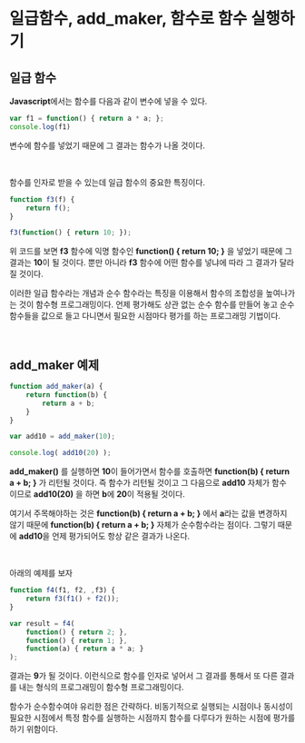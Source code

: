 # 일급함수, add_maker, 함수로 함수 실행하기

## 일급 함수

**Javascript**에서는 함수를 다음과 같이 변수에 넣을 수 있다.

```javascript
var f1 = function() { return a * a; };
console.log(f1)
```

변수에 함수를 넣었기 때문에 그 결과는 함수가 나올 것이다.

<br>

함수를 인자로 받을 수 있는데 일급 함수의 중요한 특징이다.

```javascript
function f3(f) {
    return f();
}

f3(function() { return 10; });
```

위 코드를 보면 **f3** 함수에 익명 함수인 **function() { return 10; }** 을 넣었기 때문에 그 결과는 **10**이 될 것이다.
뿐만 아니라 **f3** 함수에 어떤 함수를 넣냐에 따라 그 결과가 달라질 것이다.

이러한 일급 함수라는 개념과 순수 함수라는 특징을 이용해서 함수의 조합성을 높여나가는 것이 함수형 프로그래밍이다.
언제 평가해도 상관 없는 순수 함수를 만들어 놓고 순수 함수들을 값으로 들고 다니면서 필요한 시점마다 평가를 하는 프로그래밍 기법이다.

<br>

## add_maker 예제

```javascript
function add_maker(a) {
    return function(b) {
        return a + b;
    }
}

var add10 = add_maker(10);

console.log( add10(20) );
```

**add_maker()** 를 실행하면 **10**이 들어가면서 함수를 호출하면 **function(b) { return a + b; }** 가 리턴될 것이다. 즉 함수가 리턴될 것이고
그 다음으로 **add10** 자체가 함수 이므로  **add10(20)** 을 하면 **b**에 **20**이 적용될 것이다. 

여기서 주목해야하는 것은 **function(b) { return a + b; }** 에서 **a**라는 값을 변경하지 않기 때문에 **function(b) { return a + b; }** 자체가 순수함수라는 점이다.
그렇기 때문에 **add10**을 언제 평가되어도 항상 같은 결과가 나온다.


<br>

아래의 예제를 보자

```javascript
function f4(f1, f2, ,f3) {
    return f3(f1() + f2());
}

var result = f4(
    function() { return 2; },
    function() { return 1; },
    function(a) { return a * a; }
);
```

결과는 **9**가 될 것이다. 이런식으로 함수를 인자로 넣어서 그 결과를 통해서 또 다른 결과를 내는 형식의 프로그래밍이 함수형 프로그래밍이다.

함수가 순수함수여야 유리한 점은 간략하다. 비동기적으로 실행되는 시점이나 동시성이 필요한 시점에서 특정 함수를 실행하는 시점까지 함수를 다루다가 원하는 시점에 평가를 하기 위함이다.
